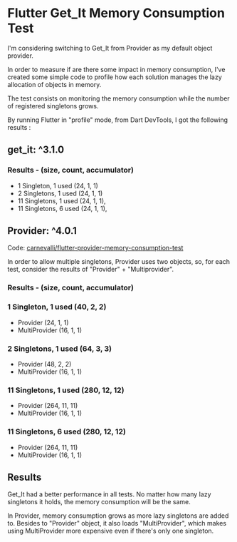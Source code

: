 # Flutter Get_It Memory Consumption Test

I'm considering switching to Get_It from Provider as my default object provider.

In order to measure if are there some impact in memory consumption, I've created some simple code to profile how each solution manages the lazy allocation of objects in memory.

The test consists on monitoring the memory consumption while the number of registered singletons grows.

By running Flutter in "profile" mode, from Dart DevTools, I got the following results :

## get_it: ^3.1.0

### Results - (size, count, accumulator)
- 1 Singleton, 1 used (24, 1, 1)
- 2 Singletons, 1 used (24, 1, 1)
- 11 Singletons, 1 used (24, 1, 1),
- 11 Singletons, 6 used (24, 1, 1),

## Provider: ^4.0.1
Code: [carnevalli/flutter-provider-memory-consumption-test](https://github.com/carnevalli/flutter-provider-memory-consumption-test)

In order to allow multiple singletons, Provider uses two objects, so, for each test, consider the results of "Provider" + "Multiprovider".

### Results - (size, count, accumulator)

### 1 Singleton, 1 used  (40, 2, 2)
- 	Provider (24, 1, 1)
- 	MultiProvider (16, 1, 1)

### 2 Singletons, 1 used (64, 3, 3)
- 	Provider (48, 2, 2)
- 	MultiProvider (16, 1, 1)

### 11 Singletons, 1 used (280, 12, 12)
- 	Provider (264, 11, 11)
- 	MultiProvider (16, 1, 1)

### 11 Singletons, 6 used (280, 12, 12)
- 	Provider (264, 11, 11)
- 	MultiProvider (16, 1, 1)

## Results

Get_It had a better performance in all tests. No matter how many lazy singletons it holds, the memory consumption will be the same.

In Provider, memory consumption grows as more lazy singletons are added to. Besides to "Provider" object, it also loads "MultiProvider", which makes using MultiProvider more expensive even if there's only one singleton.